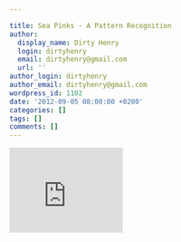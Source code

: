 ```yaml
---

title: Sea Pinks - A Pattern Recognition
author:
  display_name: Dirty Henry
  login: dirtyhenry
  email: dirtyhenry@gmail.com
  url: ''
author_login: dirtyhenry
author_email: dirtyhenry@gmail.com
wordpress_id: 1102
date: '2012-09-05 08:00:00 +0200'
categories: []
tags: []
comments: []
---
```

<iframe src="http://player.vimeo.com/video/47576681" width="200" height="150" frameborder="0" webkitAllowFullScreen mozallowfullscreen allowFullScreen></iframe>
